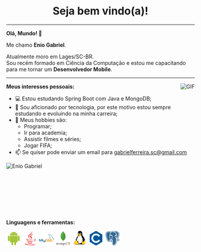 <h1 align="center"> Seja bem vindo(a)! </h1>
<hr />
<p align="left" > 
  <b>Olá, Mundo! 👋</b>
</p>
<p align="left" >
Me chamo <b> Enio Gabriel</b>.
</p>
<p align="left" >
Atualmente moro em Lages/SC-BR.<br />
Sou recém formado em Ciência da Computação e estou me capacitando para me tornar um <b>Desenvolvedor Mobile</b>.
</p>
</p>
<hr />

<img align="right" alt="GIF" src="https://i.pinimg.com/originals/e4/26/70/e426702edf874b181aced1e2fa5c6cde.gif" />

**Meus interesses pessoais:**

- 💻 Estou estudando Spring Boot com Java e MongoDB;
- 💼 Sou aficionado por tecnologia, por este motivo estou sempre estudando e evoluindo na minha carreira;
- 👾 Meus hobbies são:
  - Programar;
  - Ir para academia;
  - Assistir filmes e séries;
  - Jogar FIFA;
- 📫 Se quiser pode enviar um email para gabrielferreira.sc@gmail.com

<p>
  <img align="left" src="https://github-readme-stats.vercel.app/api/top-langs/?username=EnioGabriel&layout=compact&theme=graywhite&title_color=268bd2" alt="Enio Gabriel" />
</p>
<br />
<br />
<br />
<br />
<br />
<br />
<br />
<br />

<p align="left" > 
  <b>Linguagens e ferramentas:</b>
</p>

<p align="left">
<img src="https://raw.githubusercontent.com/devicons/devicon/master/icons/android/android-plain.svg" alt="android" width="40" height="40"/>
<img src="https://raw.githubusercontent.com/devicons/devicon/master/icons/java/java-plain.svg" alt="java" width="40" height="40"/> 
<img src="https://raw.githubusercontent.com/devicons/devicon/master/icons/mysql/mysql-original-wordmark.svg" alt="mysql" width="40" height="40"/> 
<img src="https://raw.githubusercontent.com/devicons/devicon/master/icons/mongodb/mongodb-original-wordmark.svg" alt="mongodb" width="40" height="40"/> 
<img src="https://raw.githubusercontent.com/devicons/devicon/master/icons/linux/linux-original.svg" alt="linux" width="40" height="40" />
<img src="https://raw.githubusercontent.com/devicons/devicon/master/icons/c/c-plain.svg" alt="C" width="40" height="40" />
<img src="https://raw.githubusercontent.com/devicons/devicon/master/icons/postgresql/postgresql-plain.svg" alt="postgresql" width="40" height="40" />
</p>
